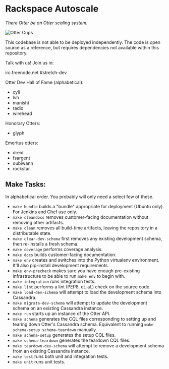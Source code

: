 # Rackspace Autoscale

*There Otter be an Otter scaling system.*

![Otter Cups](https://i.chzbgr.com/completestore/12/8/19/AjXtHogT4UqgJwDJsq7igA2.gif)

This codebase is not able to be deployed independently.
The code is open source as a reference, but requires dependencies not available within this repository.

Talk with us! Join us in:

irc.freenode.net #stretch-dev

Otter Dev Hall of Fame (alphabetical):

- cyli
- lvh
- manisht
- radix
- wirehead

Honorary Otters:

- glyph

Emeritus otters:

- dreid
- fsargent
- oubiwann
- rockstar

## Make Tasks:

In alphabetical order.  You probably will only need a select few of these.

- `make bundle` builds a "bundle" appropriate for deployment (Ubuntu only).  For Jenkins and Chef use only.
- `make cleandocs` removes customer-facing documentation without removing other artifacts.
- `make clean` removes all build-time artifacts, leaving the repository in a distributable state.
- `make clear-dev-schema` first removes any existing development schema, then re-installs a fresh schema.
- `make coverage` performs coverage analysis.
- `make docs` builds customer-facing documentation.
- `make env` creates and switches into the Python virtualenv environment.  It'll also pip-install development requirements.
- `make env-precheck` makes sure you have enough pre-existing infrastructure to be able to run `make env` to begin with.
- `make integration` runs integration tests.
- `make lint` performs a lint (PEP8, et. al.) check on the source code.
- `make load-dev-schema` will attempt to load the development schema into Cassandra.
- `make migrate-dev-schema` will attempt to update the development schema on an existing Cassandra instance.
- `make run` starts up an instance of the Otter API.
- `make schema` generates the CQL files corresponding to setting up and tearing down Otter's Cassandra schema.  Equivalent to running `make schema-setup schema-teardown` manually.
- `make schema-setup` generates the setup CQL files.
- `make schema-teardown` generates the teardown CQL files.
- `make teardown-dev-schema` will attempt to remove a development schema from an existing Cassandra instance.
- `make test` runs both unit and integration tests.
- `make unit` runs unit tests.
